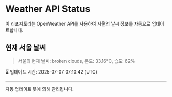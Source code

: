 
# Weather API Status

이 리포지토리는 OpenWeather API를 사용하여 서울의 날씨 정보를 자동으로 업데이트합니다.

## 현재 서울 날씨
> 서울의 현재 날씨: broken clouds, 온도: 33.16°C, 습도: 62%

⏳ 업데이트 시간: 2025-07-07 07:10:42 (UTC)

---
자동 업데이트 봇에 의해 관리됩니다.
